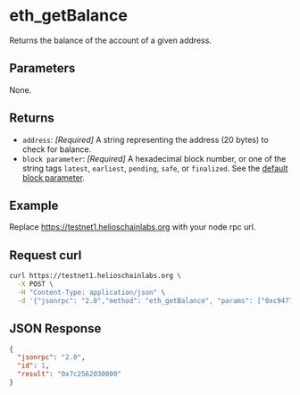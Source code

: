 # eth_getBalance

Returns the balance of the account of a given address.

## Parameters

None.

## Returns

- `address`: *[Required]* A string representing the address (20 bytes) to check for balance.
- `block parameter`: *[Required]* A hexadecimal block number, or one of the string tags `latest`, `earliest`, `pending`, `safe`, or `finalized`. See the [default block parameter](https://ethereum.org/en/developers/docs/apis/json-rpc/#default-block).

## Example

Replace https://testnet1.helioschainlabs.org with your node rpc url.

## Request curl
```sh
curl https://testnet1.helioschainlabs.org \
  -X POST \
  -H "Content-Type: application/json" \
  -d '{"jsonrpc": "2.0","method": "eth_getBalance", "params": ["0xc94770007dda54cF92009BFF0dE90c06F603a09f", "latest"], "id": 1}'
```

## JSON Response
```json
{
  "jsonrpc": "2.0",
  "id": 1,
  "result": "0x7c2562030800"
}
```

